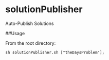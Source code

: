 solutionPublisher
=================

Auto-Publish Solutions

##Usage

From the root directory:
```
sh solutionPublisher.sh ["theDaysProblem"];
```
